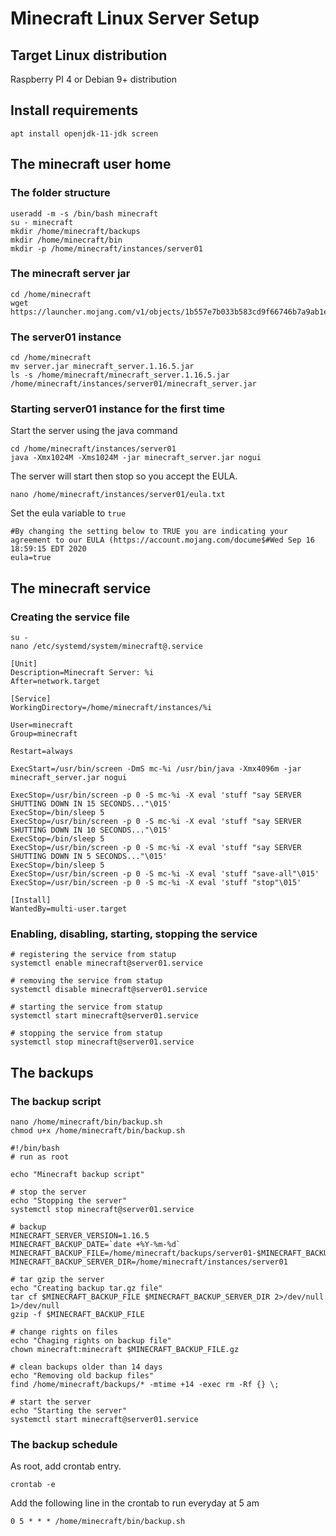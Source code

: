 # Minecraft Linux Server Setup

## Target Linux distribution
Raspberry PI 4 or Debian 9+ distribution

## Install requirements
```
apt install openjdk-11-jdk screen
```

## The minecraft user home

### The folder structure
```
useradd -m -s /bin/bash minecraft
su - minecraft
mkdir /home/minecraft/backups
mkdir /home/minecraft/bin
mkdir -p /home/minecraft/instances/server01
```

### The minecraft server jar
```
cd /home/minecraft
wget https://launcher.mojang.com/v1/objects/1b557e7b033b583cd9f66746b7a9ab1ec1673ced/server.jar
```

### The server01 instance
```
cd /home/minecraft
mv server.jar minecraft_server.1.16.5.jar
ls -s /home/minecraft/minecraft_server.1.16.5.jar /home/minecraft/instances/server01/minecraft_server.jar
```

### Starting server01 instance for the first time

Start the server using the java command
```
cd /home/minecraft/instances/server01
java -Xmx1024M -Xms1024M -jar minecraft_server.jar nogui
```

The server will start then stop so you accept the EULA.
```
nano /home/minecraft/instances/server01/eula.txt
```

Set the eula variable to `true`
```
#By changing the setting below to TRUE you are indicating your agreement to our EULA (https://account.mojang.com/docume$#Wed Sep 16 18:59:15 EDT 2020
eula=true
```

## The minecraft service

### Creating the service file

```
su -
nano /etc/systemd/system/minecraft@.service
```

```
[Unit]
Description=Minecraft Server: %i
After=network.target

[Service]
WorkingDirectory=/home/minecraft/instances/%i

User=minecraft
Group=minecraft

Restart=always

ExecStart=/usr/bin/screen -DmS mc-%i /usr/bin/java -Xmx4096m -jar minecraft_server.jar nogui

ExecStop=/usr/bin/screen -p 0 -S mc-%i -X eval 'stuff "say SERVER SHUTTING DOWN IN 15 SECONDS..."\015'
ExecStop=/bin/sleep 5
ExecStop=/usr/bin/screen -p 0 -S mc-%i -X eval 'stuff "say SERVER SHUTTING DOWN IN 10 SECONDS..."\015'
ExecStop=/bin/sleep 5
ExecStop=/usr/bin/screen -p 0 -S mc-%i -X eval 'stuff "say SERVER SHUTTING DOWN IN 5 SECONDS..."\015'
ExecStop=/bin/sleep 5
ExecStop=/usr/bin/screen -p 0 -S mc-%i -X eval 'stuff "save-all"\015'
ExecStop=/usr/bin/screen -p 0 -S mc-%i -X eval 'stuff "stop"\015'

[Install]
WantedBy=multi-user.target
```

### Enabling, disabling, starting, stopping the service
```
# registering the service from statup
systemctl enable minecraft@server01.service

# removing the service from statup
systemctl disable minecraft@server01.service

# starting the service from statup
systemctl start minecraft@server01.service

# stopping the service from statup
systemctl stop minecraft@server01.service
```

## The backups

### The backup script
```
nano /home/minecraft/bin/backup.sh
chmod u+x /home/minecraft/bin/backup.sh
```

```
#!/bin/bash
# run as root

echo "Minecraft backup script"

# stop the server
echo "Stopping the server"
systemctl stop minecraft@server01.service

# backup
MINECRAFT_SERVER_VERSION=1.16.5
MINECRAFT_BACKUP_DATE=`date +%Y-%m-%d`
MINECRAFT_BACKUP_FILE=/home/minecraft/backups/server01-$MINECRAFT_BACKUP_DATE-$MINECRAFT_SERVER_VERSION.tar
MINECRAFT_BACKUP_SERVER_DIR=/home/minecraft/instances/server01

# tar gzip the server
echo "Creating backup tar.gz file"
tar cf $MINECRAFT_BACKUP_FILE $MINECRAFT_BACKUP_SERVER_DIR 2>/dev/null 1>/dev/null
gzip -f $MINECRAFT_BACKUP_FILE

# change rights on files
echo "Chaging rights on backup file"
chown minecraft:minecraft $MINECRAFT_BACKUP_FILE.gz

# clean backups older than 14 days
echo "Removing old backup files"
find /home/minecraft/backups/* -mtime +14 -exec rm -Rf {} \;

# start the server
echo "Starting the server"
systemctl start minecraft@server01.service
```

### The backup schedule

As root, add crontab entry.
```
crontab -e
```

Add the following line in the crontab to run everyday at 5 am
```
0 5 * * * /home/minecraft/bin/backup.sh
```

